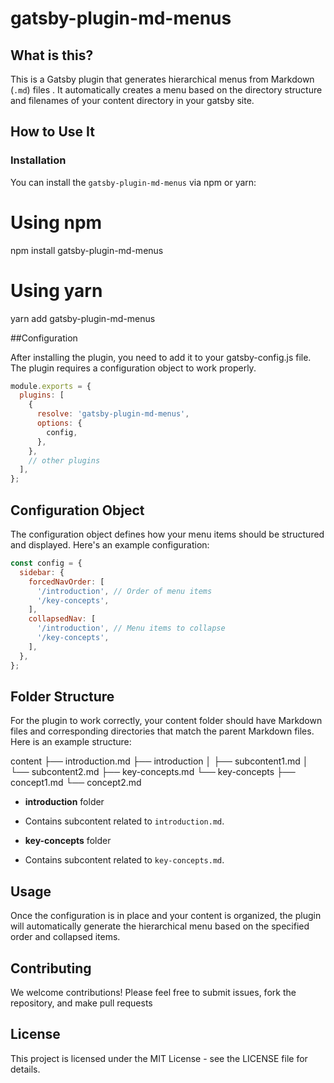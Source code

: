 # gatsby-plugin-md-menus 

## What is this?

This is a Gatsby plugin that generates hierarchical menus from Markdown (`.md`) files . It automatically creates a menu based on the directory structure and filenames of your content directory in your gatsby site.

## How to Use It

### Installation
  
You can install the `gatsby-plugin-md-menus` via npm or yarn:

# Using npm

npm  install  gatsby-plugin-md-menus
  
# Using yarn

yarn  add  gatsby-plugin-md-menus

##Configuration


After  installing  the  plugin,  you  need  to  add  it  to  your  gatsby-config.js  file.  The  plugin  requires  a  configuration  object  to  work  properly.  

```javascript
module.exports = {
  plugins: [
    {
      resolve: 'gatsby-plugin-md-menus',
      options: {
        config,
      },
    },
    // other plugins
  ],
};
```
  

## Configuration Object

The configuration object defines how your menu items should be structured and displayed. Here's an example configuration:
  
```javascript
const config = {
  sidebar: {
    forcedNavOrder: [
      '/introduction', // Order of menu items
      '/key-concepts',
    ],
    collapsedNav: [
      '/introduction', // Menu items to collapse
      '/key-concepts',
    ],
  },
};
```
  
## Folder Structure

For the plugin to work correctly, your content folder should have Markdown files and corresponding directories that match the parent Markdown files. Here is an example structure:


content
  ├── introduction.md
  ├── introduction
  │   ├── subcontent1.md
  │   └── subcontent2.md
  ├── key-concepts.md
  └── key-concepts
      ├── concept1.md
      └── concept2.md

- **introduction** folder

- Contains subcontent related to `introduction.md`.
- **key-concepts** folder
- Contains subcontent related to `key-concepts.md`.

## Usage

Once the configuration is in place and your content is organized, the plugin will automatically generate the hierarchical menu based on the specified order and collapsed items.
  
## Contributing
We welcome contributions! Please feel free to submit issues, fork the repository, and make pull requests

## License
This project is licensed under the MIT License - see the LICENSE file for details.